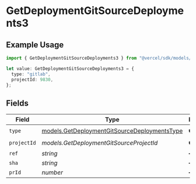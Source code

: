 # GetDeploymentGitSourceDeployments3

## Example Usage

```typescript
import { GetDeploymentGitSourceDeployments3 } from "@vercel/sdk/models/getdeploymentop.js";

let value: GetDeploymentGitSourceDeployments3 = {
  type: "gitlab",
  projectId: 9830,
};
```

## Fields

| Field                                                                                              | Type                                                                                               | Required                                                                                           | Description                                                                                        |
| -------------------------------------------------------------------------------------------------- | -------------------------------------------------------------------------------------------------- | -------------------------------------------------------------------------------------------------- | -------------------------------------------------------------------------------------------------- |
| `type`                                                                                             | [models.GetDeploymentGitSourceDeploymentsType](../models/getdeploymentgitsourcedeploymentstype.md) | :heavy_check_mark:                                                                                 | N/A                                                                                                |
| `projectId`                                                                                        | *models.GetDeploymentGitSourceProjectId*                                                           | :heavy_check_mark:                                                                                 | N/A                                                                                                |
| `ref`                                                                                              | *string*                                                                                           | :heavy_minus_sign:                                                                                 | N/A                                                                                                |
| `sha`                                                                                              | *string*                                                                                           | :heavy_minus_sign:                                                                                 | N/A                                                                                                |
| `prId`                                                                                             | *number*                                                                                           | :heavy_minus_sign:                                                                                 | N/A                                                                                                |
